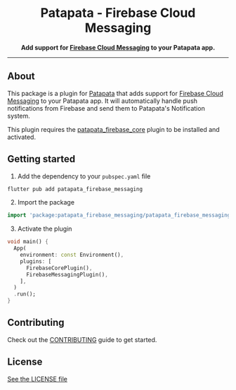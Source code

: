 <div align="center">
  <h1>Patapata - Firebase Cloud Messaging</h1>
  <p>
    <strong>Add support for <a href="https://firebase.google.com/docs/cloud-messaging/">Firebase Cloud Messaging</a> to your Patapata app.</strong>
  </p>
</div>

---

## About
This package is a plugin for [Patapata](https://pub.dev/packages/patapata_core) that adds support for [Firebase Cloud Messaging](https://firebase.google.com/docs/cloud-messaging/) to your Patapata app.
It will automatically handle push notifications from Firebase and send them to Patapata's Notification system.

This plugin requires the [patapata_firebase_core](https://pub.dev/packages/patapata_firebase_core) plugin to be installed and activated.

## Getting started

1. Add the dependency to your `pubspec.yaml` file

```sh
flutter pub add patapata_firebase_messaging
```

2. Import the package

```dart
import 'package:patapata_firebase_messaging/patapata_firebase_messaging.dart';
```

3. Activate the plugin

```dart
void main() {
  App(
    environment: const Environment(),
    plugins: [
      FirebaseCorePlugin(),
      FirebaseMessagingPlugin(),
    ],
  )
  .run();
}
```

## Contributing

Check out the [CONTRIBUTING](https://github.com/gree/patapata/blob/main/CONTRIBUTING.md) guide to get started.

## License

[See the LICENSE file](https://github.com/gree/patapata/blob/main/packages/patapata_firebase_messaging/LICENSE)
